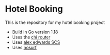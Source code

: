 # Hotel Booking

This is the repository for my hotel booking project

- Build in Go version 1.18
- Uses the [chi router](https://github.com/go-chi/chi)
- Uses [alex edwards SCS](https://github.com/alexedwards/scs)
- Uses [nosurf](https://github.com/justinas/nosurf)
